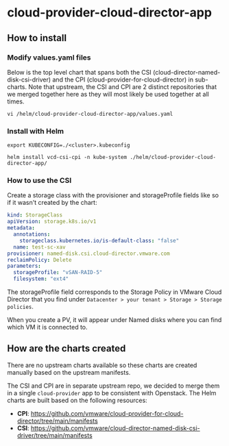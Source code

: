 # cloud-provider-cloud-director-app

## How to install

### Modify values.yaml files

Below is the top level chart that spans both the CSI (cloud-director-named-disk-csi-driver) and the CPI (cloud-provider-for-cloud-director) in sub-charts. Note that upstream, the CSI and CPI are 2 distinct repositories that we merged together here as they will most likely be used together at all times.

`vi /helm/cloud-provider-cloud-director-app/values.yaml`

### Install with Helm

```
export KUBECONFIG=./<cluster>.kubeconfig 

helm install vcd-csi-cpi -n kube-system ./helm/cloud-provider-cloud-director-app/
```

### How to use the CSI

Create a storage class with the provisioner and storageProfile fields like so if it wasn't created by the chart:

``` yaml
kind: StorageClass
apiVersion: storage.k8s.io/v1
metadata:
  annotations:
    storageclass.kubernetes.io/is-default-class: "false"
  name: test-sc-xav
provisioner: named-disk.csi.cloud-director.vmware.com
reclaimPolicy: Delete
parameters:
  storageProfile: "vSAN-RAID-5"
  filesystem: "ext4"
```

The storageProfile field corresponds to the Storage Policy in VMware Cloud Director that you find under `Datacenter > your tenant > Storage > Storage policies`.

When you create a PV, it will appear under Named disks where you can find which VM it is connected to.

## How are the charts created

There are no upstream charts available so these charts are created manually based on the upstream manifests.

The CSI and CPI are in separate upstream repo, we decided to merge them in a single `cloud-provider` app to be consistent with Openstack. The Helm charts are built based on the following resources:

* **CPI**: https://github.com/vmware/cloud-provider-for-cloud-director/tree/main/manifests
* **CSI**: https://github.com/vmware/cloud-director-named-disk-csi-driver/tree/main/manifests
